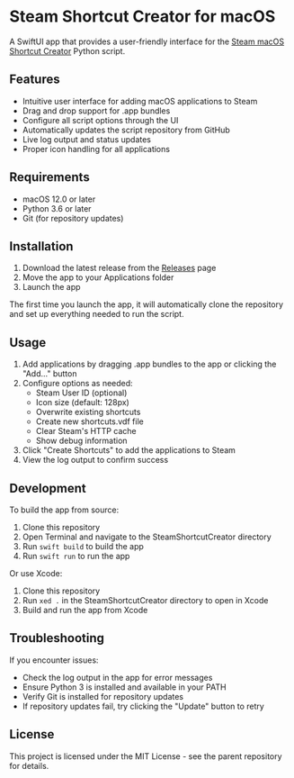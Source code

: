 # Steam Shortcut Creator for macOS

A SwiftUI app that provides a user-friendly interface for the [Steam macOS Shortcut Creator](https://github.com/stravs/VDF) Python script.

## Features

- Intuitive user interface for adding macOS applications to Steam
- Drag and drop support for .app bundles
- Configure all script options through the UI
- Automatically updates the script repository from GitHub
- Live log output and status updates
- Proper icon handling for all applications

## Requirements

- macOS 12.0 or later
- Python 3.6 or later
- Git (for repository updates)

## Installation

1. Download the latest release from the [Releases](https://github.com/stravs/VDF/releases) page
2. Move the app to your Applications folder
3. Launch the app

The first time you launch the app, it will automatically clone the repository and set up everything needed to run the script.

## Usage

1. Add applications by dragging .app bundles to the app or clicking the "Add..." button
2. Configure options as needed:
   - Steam User ID (optional)
   - Icon size (default: 128px)
   - Overwrite existing shortcuts
   - Create new shortcuts.vdf file
   - Clear Steam's HTTP cache
   - Show debug information
3. Click "Create Shortcuts" to add the applications to Steam
4. View the log output to confirm success

## Development

To build the app from source:

1. Clone this repository
2. Open Terminal and navigate to the SteamShortcutCreator directory
3. Run `swift build` to build the app
4. Run `swift run` to run the app

Or use Xcode:

1. Clone this repository
2. Run `xed .` in the SteamShortcutCreator directory to open in Xcode
3. Build and run the app from Xcode

## Troubleshooting

If you encounter issues:

- Check the log output in the app for error messages
- Ensure Python 3 is installed and available in your PATH
- Verify Git is installed for repository updates
- If repository updates fail, try clicking the "Update" button to retry

## License

This project is licensed under the MIT License - see the parent repository for details. 